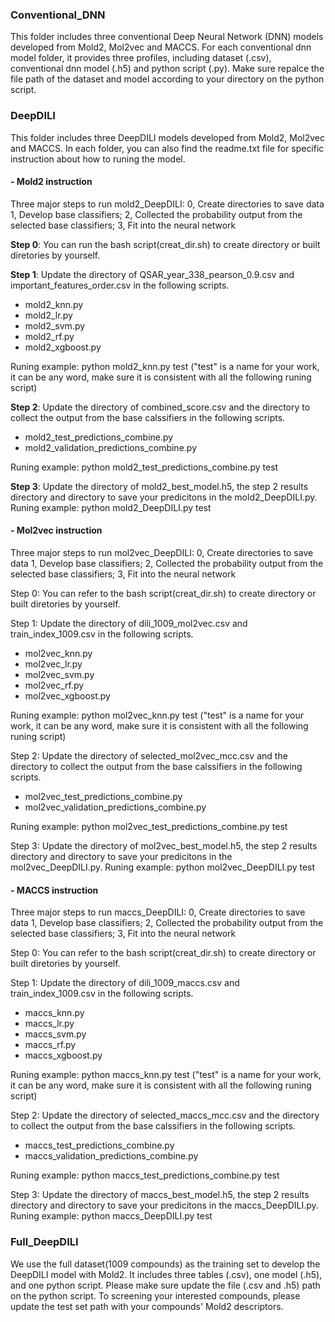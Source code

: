 ### Conventional_DNN
This folder includes three conventional Deep Neural Network (DNN) models developed from Mold2, Mol2vec and MACCS. For each conventional dnn model folder, it provides three profiles, including dataset (.csv), conventional dnn model (.h5) and python script (.py). Make sure repalce the file path of the dataset and model according to your directory on the python script.   

### DeepDILI
This folder includes three DeepDILI models developed from Mold2, Mol2vec and MACCS. In each folder, you can also find the readme.txt file for specific instruction about how to runing the model. 
#### - Mold2 instruction
Three major steps to run mold2_DeepDILI:
0, Create directories to save data
1, Develop base classifiers;
2, Collected the probability output from the selected base classifiers;
3, Fit into the neural network

**Step 0**:
You can run the bash script(creat_dir.sh) to create directory or built diretories by yourself.

**Step 1**: 
Update the directory of QSAR_year_338_pearson_0.9.csv and important_features_order.csv in the following scripts. 
* mold2_knn.py 
* mold2_lr.py
* mold2_svm.py
* mold2_rf.py
* mold2_xgboost.py

Runing example: python mold2_knn.py test ("test" is a name for your work, it can be any word, make sure it is consistent with all the following runing script)

**Step 2**:
Update the directory of combined_score.csv and the directory to collect the output from the base calssifiers in the following scripts.
- mold2_test_predictions_combine.py
- mold2_validation_predictions_combine.py 

Runing example: python mold2_test_predictions_combine.py test

**Step 3**:
Update the directory of mold2_best_model.h5, the step 2 results directory and directory to save your predicitons in the mold2_DeepDILI.py. 
Runing example: python mold2_DeepDILI.py test

#### - Mol2vec instruction
Three major steps to run mol2vec_DeepDILI:
0, Create directories to save data
1, Develop base classifiers;
2, Collected the probability output from the selected base classifiers;
3, Fit into the neural network

Step 0:
You can refer to the bash script(creat_dir.sh) to create directory or built diretories by yourself.

Step 1: 
Update the directory of dili_1009_mol2vec.csv and train_index_1009.csv in the following scripts. 
- mol2vec_knn.py 
- mol2vec_lr.py
- mol2vec_svm.py
- mol2vec_rf.py
- mol2vec_xgboost.py

Runing example: python mol2vec_knn.py test ("test" is a name for your work, it can be any word, make sure it is consistent with all the following runing script)

Step 2:
Update the directory of selected_mol2vec_mcc.csv and the directory to collect the output from the base calssifiers in the following scripts.
- mol2vec_test_predictions_combine.py
- mol2vec_validation_predictions_combine.py 

Runing example: python mol2vec_test_predictions_combine.py test

Step 3:
Update the directory of mol2vec_best_model.h5, the step 2 results directory and directory to save your predicitons in the mol2vec_DeepDILI.py. 
Runing example: python mol2vec_DeepDILI.py test

#### - MACCS instruction
Three major steps to run maccs_DeepDILI:
0, Create directories to save data
1, Develop base classifiers;
2, Collected the probability output from the selected base classifiers;
3, Fit into the neural network

Step 0:
You can refer to the bash script(creat_dir.sh) to create directory or built diretories by yourself.

Step 1: 
Update the directory of dili_1009_maccs.csv and train_index_1009.csv in the following scripts. 
- maccs_knn.py 
- maccs_lr.py
- maccs_svm.py
- maccs_rf.py
- maccs_xgboost.py

Runing example: python maccs_knn.py test ("test" is a name for your work, it can be any word, make sure it is consistent with all the following runing script)

Step 2:
Update the directory of selected_maccs_mcc.csv and the directory to collect the output from the base calssifiers in the following scripts.
- maccs_test_predictions_combine.py
- maccs_validation_predictions_combine.py 

Runing example: python maccs_test_predictions_combine.py test

Step 3:
Update the directory of maccs_best_model.h5, the step 2 results directory and directory to save your predicitons in the maccs_DeepDILI.py. 
Runing example: python maccs_DeepDILI.py test


### Full_DeepDILI
We use the full dataset(1009 compounds) as the training set to develop the DeepDILI model with Mold2. It includes three tables (.csv), one model (.h5), and one python script. Please make sure update the file (.csv and .h5) path on the python script. To screening your interested compounds, please update the test set path with your compounds' Mold2 descriptors.
